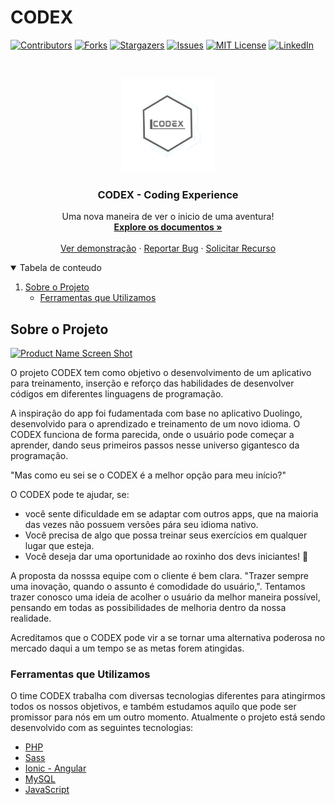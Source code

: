 # CODEX
<!--
*** Thanks for checking out the Best-README-Template. If you have a suggestion
*** that would make this better, please fork the repo and create a pull request
*** or simply open an issue with the tag "enhancement".
*** Thanks again! Now go create something AMAZING! :D
-->



<!-- PROJECT SHIELDS -->
<!--
*** I'm using markdown "reference style" links for readability.
*** Reference links are enclosed in brackets [ ] instead of parentheses ( ).
*** See the bottom of this document for the declaration of the reference variables
*** for contributors-url, forks-url, etc. This is an optional, concise syntax you may use.
*** https://www.markdownguide.org/basic-syntax/#reference-style-links
-->
[![Contributors][contributors-shield]][contributors-url]
[![Forks][forks-shield]][forks-url]
[![Stargazers][stars-shield]][stars-url]
[![Issues][issues-shield]][issues-url]
[![MIT License][license-shield]][license-url]
[![LinkedIn][linkedin-shield]][linkedin-url]



<!-- PROJECT LOGO -->
<br />
<p align="center">
  <a href="https://github.com/HenriqueCardoso-Dev/CODEX">
    <img src="codex-app/src/assets/codex-icons/logo.png" alt="Logo" width="150" height="150">
  </a>

  <h3 align="center">CODEX - Coding Experience</h3>

  <p align="center">
    Uma nova maneira de ver o inicio de uma aventura!
    <br />
    <a href="https://github.com/HenriqueCardoso-Dev"><strong>Explore os documentos »</strong></a>
    <br />
    <br />
    <a href="https://github.com/HenriqueCardoso-Dev/CODEX">Ver demonstração</a>
    ·
    <a href="https://github.com/HenriqueCardoso-Dev/CODEX/issues">Reportar Bug</a>
    ·
    <a href="https://github.com/HenriqueCardoso-Dev/CODEX/issues">Solicitar Recurso</a>
  </p>
</p>



<!-- TABLE OF CONTENTS -->
<details open="open">
  <summary>Tabela de conteudo</summary>
  <ol>
    <li>
      <a href="#about-the-project">Sobre o Projeto</a>
      <ul>
        <li><a href="#built-with">Ferramentas que Utilizamos</a></li>
      </ul>
    </li>
    <!--
    <li>
      <a href="#getting-started">Getting Started</a>
      <ul>
        <li><a href="#prerequisites">Prerequisites</a></li>
        <li><a href="#installation">Installation</a></li>
      </ul>
    </li>
    <li><a href="#usage">Usage</a></li>
    <li><a href="#roadmap">Roadmap</a></li>
    <li><a href="#contributing">Contributing</a></li>
    <li><a href="#license">License</a></li>
    <li><a href="#contact">Contact</a></li>
    <li><a href="#acknowledgements">Acknowledgements</a></li>
  -->
  </ol>
</details>



<!-- ABOUT THE PROJECT -->
## Sobre o Projeto

[![Product Name Screen Shot][product-screenshot]](https://example.com)

O projeto CODEX tem como objetivo o desenvolvimento de um aplicativo para treinamento, inserção e reforço das habilidades de desenvolver códigos em diferentes linguagens de programação.

A inspiração do app foi fudamentada com base no aplicativo Duolingo, desenvolvido para o aprendizado e treinamento de um novo idioma. O CODEX funciona de forma parecida, onde o usuário pode começar a aprender, dando seus primeiros passos nesse universo gigantesco da programação.

"Mas como eu sei se o CODEX é a melhor opção para meu início?"

O CODEX pode te ajudar, se:
* você sente dificuldade em se adaptar com outros apps, que na maioria das vezes não possuem versões pára seu idioma nativo.
* Você precisa de algo que possa treinar seus exercícios em qualquer lugar que esteja.
* Você deseja dar uma oportunidade ao roxinho dos devs iniciantes! 💜

A proposta da nosssa equipe com o cliente é bem clara. "Trazer sempre uma inovação, quando o assunto é comodidade do usuário,". Tentamos trazer conosco uma ideia de acolher o usuário da melhor maneira possível, pensando em todas as possibilidades de melhoria dentro da nossa realidade.

Acreditamos que o CODEX pode vir a se tornar uma alternativa poderosa no mercado daqui a um tempo se as metas forem atingidas.

### Ferramentas que Utilizamos

O time CODEX trabalha com diversas tecnologias diferentes para atingirmos todos os nossos objetivos, e também estudamos aquilo que pode ser promissor para nós em um outro momento. Atualmente o projeto está sendo desenvolvido com as seguintes tecnologias:
* [PHP](https://www.php.net)
* [Sass](https://sass-lang.com)
* [Ionic - Angular](https://ionicframework.com)
* [MySQL](https://www.mysql.com)
* [JavaScript](https://www.javascript.com)









<!-- MARKDOWN LINKS & IMAGES -->
<!-- https://www.markdownguide.org/basic-syntax/#reference-style-links -->
[contributors-shield]: https://img.shields.io/github/contributors/HenriqueCardoso-Dev/CODEX.svg?style=for-the-badge
[contributors-url]: https://github.com/HenriqueCardoso-Dev/CODEX/graphs/contributors
[forks-shield]: https://img.shields.io/github/forks/HenriqueCardoso-Dev/CODEX.svg?style=for-the-badge
[forks-url]: https://github.com/HenriqueCardoso-Dev/CODEX/network/members
[stars-shield]: https://img.shields.io/github/stars/HenriqueCardoso-Dev/CODEX.svg?style=for-the-badge
[stars-url]: https://github.com/HenriqueCardoso-Dev/CODEX/stargazers
[issues-shield]: https://img.shields.io/github/issues/HenriqueCardoso-Dev/CODEX.svg?style=for-the-badge
[issues-url]: https://github.com/HenriqueCardoso-Dev/CODEX/issues
[license-shield]: https://img.shields.io/github/license/HenriqueCardoso-Dev/CODEX.svg?style=for-the-badge
[license-url]: https://github.com/HenriqueCardoso-Dev/CODEX/blob/master/LICENSE.txt
[linkedin-shield]: https://img.shields.io/badge/-LinkedIn-black.svg?style=for-the-badge&logo=linkedin&colorB=555
[linkedin-url]: https://linkedin.com/in/henriquecardoso-dev
[product-screenshot]: https://user-images.githubusercontent.com/63278045/117742901-1fd66d80-b1dc-11eb-924c-6d6809fda12f.png
